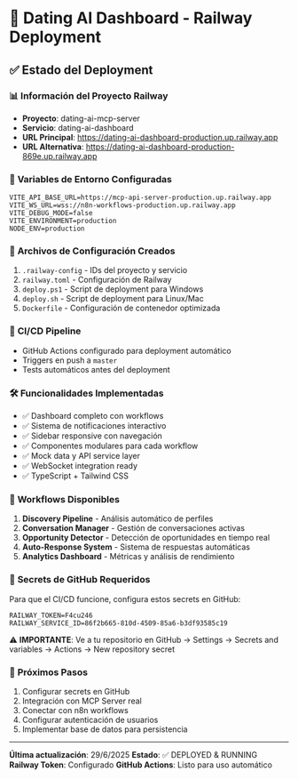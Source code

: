 # 🚀 Dating AI Dashboard - Railway Deployment

## ✅ Estado del Deployment

### 📊 **Información del Proyecto Railway**

- **Proyecto**: dating-ai-mcp-server
- **Servicio**: dating-ai-dashboard
- **URL Principal**: https://dating-ai-dashboard-production.up.railway.app
- **URL Alternativa**: https://dating-ai-dashboard-production-869e.up.railway.app

### 🔧 **Variables de Entorno Configuradas**

```env
VITE_API_BASE_URL=https://mcp-api-server-production.up.railway.app
VITE_WS_URL=wss://n8n-workflows-production.up.railway.app
VITE_DEBUG_MODE=false
VITE_ENVIRONMENT=production
NODE_ENV=production
```

### 📁 **Archivos de Configuración Creados**

1. `.railway-config` - IDs del proyecto y servicio
2. `railway.toml` - Configuración de Railway
3. `deploy.ps1` - Script de deployment para Windows
4. `deploy.sh` - Script de deployment para Linux/Mac
5. `Dockerfile` - Configuración de contenedor optimizada

### 🔄 **CI/CD Pipeline**

- GitHub Actions configurado para deployment automático
- Triggers en push a `master`
- Tests automáticos antes del deployment

### 🛠️ **Funcionalidades Implementadas**

- ✅ Dashboard completo con workflows
- ✅ Sistema de notificaciones interactivo
- ✅ Sidebar responsive con navegación
- ✅ Componentes modulares para cada workflow
- ✅ Mock data y API service layer
- ✅ WebSocket integration ready
- ✅ TypeScript + Tailwind CSS

### 📱 **Workflows Disponibles**

1. **Discovery Pipeline** - Análisis automático de perfiles
2. **Conversation Manager** - Gestión de conversaciones activas
3. **Opportunity Detector** - Detección de oportunidades en tiempo real
4. **Auto-Response System** - Sistema de respuestas automáticas
5. **Analytics Dashboard** - Métricas y análisis de rendimiento

### 🔐 **Secrets de GitHub Requeridos**

Para que el CI/CD funcione, configura estos secrets en GitHub:

```
RAILWAY_TOKEN=F4cu246
RAILWAY_SERVICE_ID=86f2b665-810d-4509-85a6-b3df93585c19
```

⚠️ **IMPORTANTE**: Ve a tu repositorio en GitHub → Settings → Secrets and variables → Actions → New repository secret

### 🚀 **Próximos Pasos**

1. Configurar secrets en GitHub
2. Integración con MCP Server real
3. Conectar con n8n workflows
4. Configurar autenticación de usuarios
5. Implementar base de datos para persistencia

---

**Última actualización**: 29/6/2025
**Estado**: ✅ DEPLOYED & RUNNING
**Railway Token**: Configurado
**GitHub Actions**: Listo para uso automático
